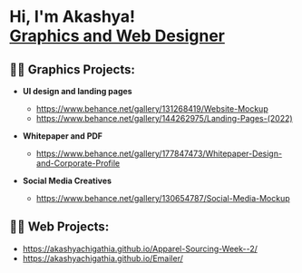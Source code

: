 <h1>Hi, I'm Akashya! <br/><a href="https://github.com/joshmadakor1">Graphics and Web Designer</a></h1>

<h2>👨‍💻 Graphics Projects:</h2>

- <b>UI design and landing pages </b>
  - https://www.behance.net/gallery/131268419/Website-Mockup
  - https://www.behance.net/gallery/144262975/Landing-Pages-(2022)

- <b>Whitepaper and PDF </b>
  - https://www.behance.net/gallery/177847473/Whitepaper-Design-and-Corporate-Profile

- <b>Social Media Creatives</b>
  - https://www.behance.net/gallery/130654787/Social-Media-Mockup
 
<h2>👨‍💻 Web Projects:</h2>

  - https://akashyachigathia.github.io/Apparel-Sourcing-Week--2/<br>
  - https://akashyachigathia.github.io/Emailer/
